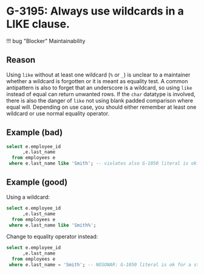 # G-3195: Always use wildcards in a LIKE clause.

!!! bug "Blocker"
    Maintainability

## Reason

Using `like` without at least one wildcard (`%` or `_`) is unclear to a maintainer whether a wildcard is forgotten or it is meant as equality test. A common antipattern is also to forget that an underscore is a wildcard, so using `like` instead of equal can return unwanted rows. If the `char` datatype is involved, there is also the danger of `like` not using blank padded comparison where equal will. Depending on use case, you should either remember at least one wildcard or use normal equality operator.

## Example (bad)

``` sql hl_lines="4"
select e.employee_id
      ,e.last_name
  from employees e
 where e.last_name like 'Smith'; -- violates also G-1050 literal is ok for a standalone query
```

## Example (good)

Using a wildcard:

``` sql hl_lines="4"
select e.employee_id
      ,e.last_name
  from employees e
 where e.last_name like 'Smith%';
```

Change to equality operator instead:

``` sql hl_lines="4"
select e.employee_id
      ,e.last_name
  from employees e
 where e.last_name = 'Smith'; -- NOSONAR: G-1050 literal is ok for a standalone query
```